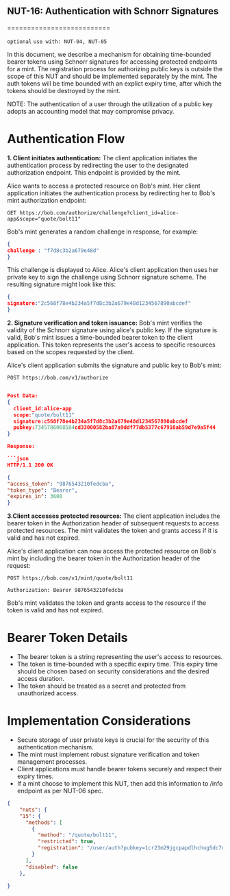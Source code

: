 ## NUT-16: Authentication with Schnorr Signatures
==========================

`optional` `use with: NUT-04, NUT-05`

In this document, we describe a mechanism for obtaining time-bounded bearer tokens using Schnorr signatures for accessing protected endpoints for a mint. The registration process for authorizing public keys is outside the scope of this NUT and should be implemented separately by the mint. The auth tokens will be time bounded with an explict expiry time, after which the tokens should be destroyed by the mint.  

NOTE: The authentication of a user through the utilization of a public key adopts an accounting model that may compromise privacy.

# Authentication Flow

**1. Client initiates authentication:** The client application initiates the authentication process by redirecting the user to the designated authorization endpoint. This endpoint is provided by the mint.

Alice wants to access a protected resource on Bob's mint. Her client application initiates the authentication process by redirecting her to Bob's mint authorization endpoint:

```http
GET https://bob.com/authorize/challenge?client_id=alice-app&scope="quote/bolt11"
```
Bob's mint generates a random challenge in response, for example:

```json
{
challenge : "f7d8c3b2a679e48d"
}
```

This challenge is displayed to Alice. Alice's client application then uses her private key to sign the challenge using Schnorr signature scheme. The resulting signature might look like this:

```json
{
signature:"2c568f78e4b234a5f7d8c3b2a679e48d1234567890abcdef"
}
```

**2. Signature verification and token issuance:** Bob's mint verifies the validity of the Schnorr signature using alice's public key. If the signature is valid, Bob's mint issues a time-bounded bearer token to the client application. This token represents the user's access to specific resources based on the scopes requested by the client.

Alice's client application submits the signature and public key to Bob's mint:

```http
POST https://bob.com/v1/authorize
```
``` json

Post Data:
{
  client_id:alice-app 
  scope:"quote/bolt11"
  signature:c568f78e4b234a5f7d8c3b2a679e48d1234567890abcdef
  pubkey:7345786068584cd33000582ba87a9ddf77db5377c67910ab59d7e9a5f44
}

Response:

```json
HTTP/1.1 200 OK

{
"access_token": "9876543210fedcba",
"token_type": "Bearer",
"expires_in": 3600
}
```

**3.Client accesses protected resources:** The client application includes the bearer token in the Authorization header of subsequent requests to access protected resources. The mint validates the token and grants access if it is valid and has not expired.

Alice's client application can now access the protected resource on Bob's mint by including the bearer token in the Authorization header of the request:

```http
POST https://bob.com/v1/mint/quote/bolt11

Authorization: Bearer 9876543210fedcba
```

Bob's mint validates the token and grants access to the resource if the token is valid and has not expired.

# Bearer Token Details

- The bearer token is a string representing the user's access to resources.
- The token is time-bounded with a specific expiry time. This expiry time should be chosen based on security considerations and the desired access duration.
- The token should be treated as a secret and protected from unauthorized access.


# Implementation Considerations

- Secure storage of user private keys is crucial for the security of this authentication mechanism.
- The mint must implement robust signature verification and token management processes.
- Client applications must handle bearer tokens securely and respect their expiry times.
- If a mint choose to implement this NUT, then add this information to /info endpoint as per NUT-06 spec.

```json
{
    "nuts": {
    "15": {
      "methods": [
        {
          "method": "/quote/bolt11",
          "restricted": true,
          "registration": "/user/auth?pubkey=1cr23m29jgcpapdlhchug5dc7cxdtcel4qlgld2azjxvl6jz7wk0qlsejpq"   
        }
      ],
      "disabled": false
    },

}

```
